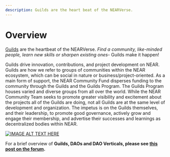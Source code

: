 ```yaml
---
description: Guilds are the heart beat of the NEARVerse.
---
```


# Overview

[Guilds](https://near.org/guilds/) are the heartbeat of the NEARVerse. *Find a community, like-minded people, learn new skills or sharpen existing ones*- Guilds make it happen! 

Guilds drive innovation, contributions, and project development on NEAR. Guilds are how we refer to groups of communities within the NEAR ecosystem, which can be social in nature or business/project-oriented. As a main form of support, the NEAR Community Fund disperses funding to the community through the Guilds and the Guilds Program. The Guilds Program houses varied and diverse groups from all over the world. While the NEAR Community Team seeks to promote greater visibility and excitement about the projects all of the Guilds are doing, not all Guilds are at the same level of development and organization. The impetus is on the Guilds themselves, and their leadership, to promote good governance, actively grow and engage their membership, and advertise their successes and learnings as decentralized bodies within NEAR.

[![IMAGE ALT TEXT HERE](http://img.youtube.com/vi/dCMjvVFBnXc/0.jpg)](http://www.youtube.com/watch?v=dCMjvVFBnXc)


For a brief overview of **Guilds, DAOs and DAO Verticals, please see [this post on the forum](https://gov.near.org/t/guide-guilds-daos-dao-verticals-what-does-it-all-mean/4463).**

